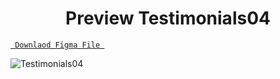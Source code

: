 <h1 align="center">Preview Testimonials04</h1>

<a align ="center" href="https://www.figma.com/file/QNbfcgWDOiZ2Ajy5KZZUaS/?node-id=158%3A899"> `  Downlaod Figma File  `</a>



![Testimonials04](https://github.com/Dezenix/website-screens/blob/main/Testimonials/Testimonials04/Testimonials04_preview.png)

